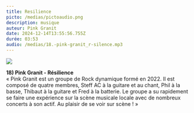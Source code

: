 ```yaml
---
title: Resilience
picto: /medias/pictoaudio.png
description: musique
auteur: Pink Granit
date: 2024-12-14T13:55:56.755Z
durée: 03:53
audio: /medias/18.-pink-granit_r-silence.mp3
---
```

![](/medias/pink_granit_compil.png)

**18) Pink Granit - Résilience** \
« Pink Granit est un groupe de Rock dynamique formé en 2022. Il est composé de quatre membres, Steff AC à la guitare et au chant, Phil à la basse, Thibaut à la guitare et Fred à la batterie. Le groupe a su rapidement se faire une expérience sur la scène musicale locale avec de nombreux concerts à son actif. Au plaisir de se voir sur scène ! »